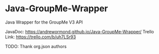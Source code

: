 # Java-GroupMe-Wrapper
Java Wrapper for the GroupMe V3 API

JavaDoc: https://andrewormond.github.io/Java-GroupMe-Wrapper/
Trello Link: https://trello.com/b/uh7LSr93

TODO: Thank org.json authors
